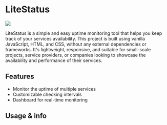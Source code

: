 # LiteStatus
<img src="https://github.com/YourUsername/LiteStatus/blob/main/media/demo.gif">

LiteStatus is a simple and easy uptime monitoring tool that helps you keep track of your services availability. This project is built using vanilla JavaScript, HTML, and CSS, without any external dependencies or frameworks. It's lightweight, responsive, and suitable for small-scale projects, service providers, or companies looking to showcase the availability and performance of their services.

## Features
- Monitor the uptime of multiple services
- Customizable checking intervals
- Dashboard for real-time monitoring

## Usage & info
